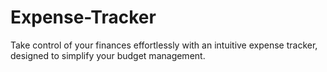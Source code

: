 # Expense-Tracker
Take control of your finances effortlessly with an intuitive expense tracker, designed to simplify your budget management. 
